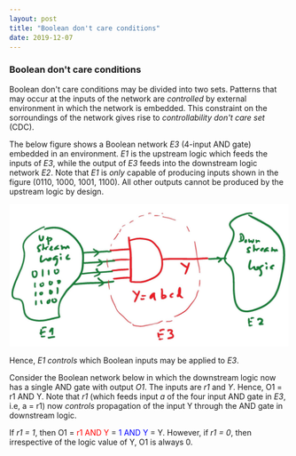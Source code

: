 ```yaml
---
layout: post
title: "Boolean don't care conditions"
date: 2019-12-07
---
```



### Boolean don't care conditions

Boolean don't care conditions may be divided into two sets. Patterns that may occur at the inputs of 
the network are *controlled* by external environment in which the network is embedded. This constraint on
the sorroundings of the network gives rise to *controllability don't care set* (CDC). 

The below figure shows a Boolean network *E3* (4-input AND gate) embedded in an environment. *E1* is the upstream logic which feeds the inputs of *E3*, while the output of *E3* feeds into the downstream logic network *E2*. Note that *E1* is *only* capable of producing inputs shown in the figure (0110, 1000, 1001, 1100). All other outputs cannot be produced by the upstream logic by design.

<img src="/images/cdc1-page-001.jpg" alt="Controllability don't cares" class="centerimage">

Hence, *E1* *controls* which Boolean inputs may be applied to *E3*.

Consider the Boolean network below in which the downstream logic now has a single AND gate with output *O1*. The inputs are *r1* and *Y*. Hence, O1 = r1 AND Y. Note that *r1* (which feeds input *a* of the four input AND gate in *E3*, i.e, a = r1) now *controls* propagation of the input Y through the AND gate in downstream logic. 


If *r1 = 1*, then O1 = <font color="red"> r1 AND Y </font> = <font color="blue"> 1 AND Y </font> = Y. However, if *r1 = 0*, then irrespective of the logic value of Y, O1 is always 0. 
